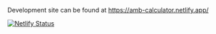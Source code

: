 Development site can be found at https://amb-calculator.netlify.app/

[![Netlify Status](https://api.netlify.com/api/v1/badges/852b6294-9e48-4e2e-86c5-9fe0fc694eca/deploy-status)](https://app.netlify.com/sites/amb-calculator/deploys)